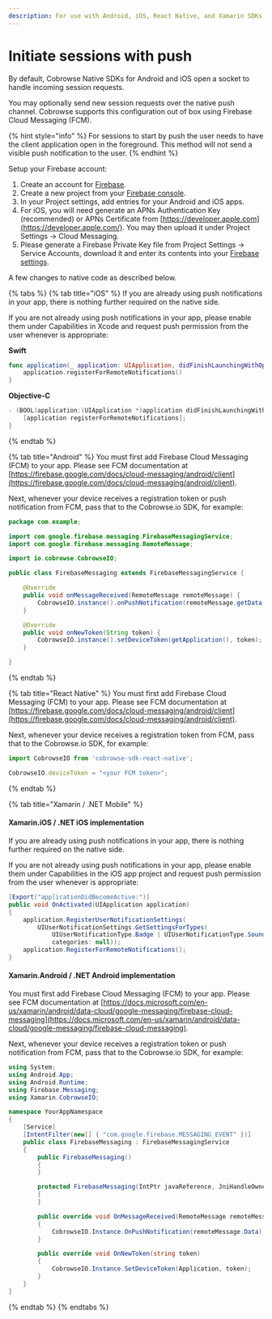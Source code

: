 ```yaml
---
description: For use with Android, iOS, React Native, and Xamarin SDKs only.
---
```


# Initiate sessions with push

By default, Cobrowse Native SDKs for Android and iOS open a socket to handle incoming session requests.

You may optionally send new session requests over the native push channel. Cobrowse supports this configuration out of box using Firebase Cloud Messaging (FCM).

{% hint style="info" %}
For sessions to start by push the user needs to have the client application open in the foreground. This method will not send a visible push notification to the user.
{% endhint %}

Setup your Firebase account:

1. Create an account for [Firebase](https://firebase.google.com/).
2. Create a new project from your [Firebase console](https://console.firebase.google.com/).
3. In your Project settings, add entries for your Android and iOS apps.
4. For iOS, you will need generate an APNs Authentication Key (recommended) or APNs Certificate from [https://developer.apple.com](https://developer.apple.com/). You may then upload it under Project Settings -> Cloud Messaging.
5. Please generate a Firebase Private Key file from Project Settings -> Service Accounts, download it and enter its contents into your [Firebase settings](https://cobrowse.io/dashboard/settings/firebase).

A few changes to native code as described below.

{% tabs %}
{% tab title="iOS" %}
If you are already using push notifications in your app, there is nothing further required on the native side.

If you are not already using push notifications in your app, please enable them under Capabilities in Xcode and request push permission from the user whenever is appropriate:

**Swift**

```swift
func application(_ application: UIApplication, didFinishLaunchingWithOptions launchOptions: [UIApplication.LaunchOptionsKey: Any]?) -> Bool {
    application.registerForRemoteNotifications()
}
```

**Objective-C**

```objectivec
- (BOOL)application:(UIApplication *)application didFinishLaunchingWithOptions:(NSDictionary *)launchOptions
    [application registerForRemoteNotifications];
}
```
{% endtab %}

{% tab title="Android" %}
You must first add Firebase Cloud Messaging (FCM) to your app. Please see FCM documentation at [https://firebase.google.com/docs/cloud-messaging/android/client](https://firebase.google.com/docs/cloud-messaging/android/client).

Next, whenever your device receives a registration token or push notification from FCM, pass that to the Cobrowse.io SDK, for example:

```java
package com.example;

import com.google.firebase.messaging.FirebaseMessagingService;
import com.google.firebase.messaging.RemoteMessage;

import io.cobrowse.CobrowseIO;

public class FirebaseMessaging extends FirebaseMessagingService {

    @Override
    public void onMessageReceived(RemoteMessage remoteMessage) {
        CobrowseIO.instance().onPushNotification(remoteMessage.getData());
    }

    @Override
    public void onNewToken(String token) {
        CobrowseIO.instance().setDeviceToken(getApplication(), token);
    }

}
```
{% endtab %}

{% tab title="React Native" %}
You must first add Firebase Cloud Messaging (FCM) to your app. Please see FCM documentation at [https://firebase.google.com/docs/cloud-messaging/android/client](https://firebase.google.com/docs/cloud-messaging/android/client).

Next, whenever your device receives a registration token from FCM, pass that to the Cobrowse.io SDK, for example:

```javascript
import CobrowseIO from 'cobrowse-sdk-react-native';

CobrowseIO.deviceToken = "<your FCM token>";
```
{% endtab %}

{% tab title="Xamarin / .NET Mobile" %}
#### Xamarin.iOS / .NET iOS implementation

If you are already using push notifications in your app, there is nothing further required on the native side.

If you are not already using push notifications in your app, please enable them under Capabilities in the iOS app project and request push permission from the user whenever is appropriate:

```csharp
[Export("applicationDidBecomeActive:")]
public void OnActivated(UIApplication application)
{
    application.RegisterUserNotificationSettings(
        UIUserNotificationSettings.GetSettingsForTypes(
            UIUserNotificationType.Badge | UIUserNotificationType.Sound | UIUserNotificationType.Alert,
            categories: null));
    application.RegisterForRemoteNotifications();
}
```

#### Xamarin.Android / .NET Android implementation

You must first add Firebase Cloud Messaging (FCM) to your app. Please see FCM documentation at [https://docs.microsoft.com/en-us/xamarin/android/data-cloud/google-messaging/firebase-cloud-messaging](https://docs.microsoft.com/en-us/xamarin/android/data-cloud/google-messaging/firebase-cloud-messaging).

Next, whenever your device receives a registration token or push notification from FCM, pass that to the Cobrowse.io SDK, for example:

```csharp
using System;
using Android.App;
using Android.Runtime;
using Firebase.Messaging;
using Xamarin.CobrowseIO;

namespace YourAppNamespace
{
    [Service]
    [IntentFilter(new[] { "com.google.firebase.MESSAGING_EVENT" })]
    public class FirebaseMessaging : FirebaseMessagingService
    {
        public FirebaseMessaging()
        {
        }

        protected FirebaseMessaging(IntPtr javaReference, JniHandleOwnership transfer) : base(javaReference, transfer)
        {
        }

        public override void OnMessageReceived(RemoteMessage remoteMessage)
        {
            CobrowseIO.Instance.OnPushNotification(remoteMessage.Data);
        }

        public override void OnNewToken(string token)
        {
            CobrowseIO.Instance.SetDeviceToken(Application, token);
        }
    }
}
```
{% endtab %}
{% endtabs %}


